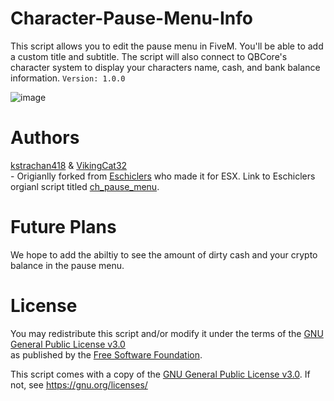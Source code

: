 # Character-Pause-Menu-Info
This script allows you to edit the pause menu in FiveM. You'll be able to add a custom title and subtitle. The script will also connect to QBCore's character system to display your characters name, cash, and bank balance information. ```Version: 1.0.0```

![image](https://imgur.com/YOEpmCz.png)

# Authors
[kstrachan418](https://github.com/418gaming/) & [VikingCat32](https://github.com/VikingCat32/)
<br>- Origianlly forked from [Eschiclers](https://github.com/Eschiclers/) who made it for ESX. Link to Eschiclers orgianl script titled [ch_pause_menu](https://github.com/Eschiclers/ch_pause_menu). 
<p>

# Future Plans
We hope to add the abiltiy to see the amount of dirty cash and your crypto balance in the pause menu.

# License

You may redistribute this script and/or modify it under the terms of the [GNU General Public License v3.0](https://gnu.org/licenses/lgpl-3.0.html)
<br>as published by the [Free Software Foundation](https://fsf.org/).

This script comes with a copy of the [GNU General Public License v3.0](https://gnu.org/licenses/lgpl-3.0.html). If not, see https://gnu.org/licenses/
